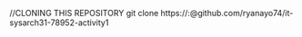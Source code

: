 //CLONING THIS REPOSITORY
git clone https://<yourusername>:<yourtoken>@github.com/ryanayo74/it-sysarch31-78952-activity1
